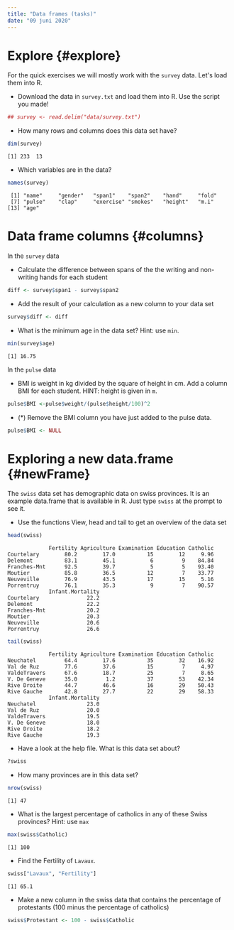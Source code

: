 ```yaml
---
title: "Data frames (tasks)"
date: "09 juni 2020"
---
```




# Explore {#explore}

For the quick exercises we will mostly work with the `survey` data. Let's load them into R.

- Download the data in `survey.txt` and load them into R. Use the script you made!

```r
## survey <- read.delim("data/survey.txt")
```

- How many rows and columns does this data set have?

```r
dim(survey)
```

```
[1] 233  13
```

- Which variables are in the data?

```r
names(survey)
```

```
 [1] "name"     "gender"   "span1"    "span2"    "hand"     "fold"    
 [7] "pulse"    "clap"     "exercise" "smokes"   "height"   "m.i"     
[13] "age"     
```



# Data frame columns {#columns}

In the `survey` data 

- Calculate the difference between spans of the the writing and non-writing hands for each student

```r
diff <- survey$span1 - survey$span2
```

- Add the result of your calculation as a new column to your data set

```r
survey$diff <- diff
```

- What is the minimum age in the data set? Hint: use `min`.

```r
min(survey$age)
```

```
[1] 16.75
```

In the `pulse` data

- BMI is weight in kg divided by the square of height in cm. Add a column BMI for each student. HINT: height is given in `m`.

```r
pulse$BMI <-pulse$weight/(pulse$height/100)^2
```

- (*) Remove the BMI column you have just added to the pulse data.

```r
pulse$BMI <- NULL
```


# Exploring a new data.frame {#newFrame}

The `swiss` data set has demographic data on swiss provinces. It is an example data.frame that is available in R. Just type `swiss` at the prompt to see it.

-	Use the functions View, head and tail to get an overview of the data set

```r
head(swiss)
```

```
             Fertility Agriculture Examination Education Catholic
Courtelary        80.2        17.0          15        12     9.96
Delemont          83.1        45.1           6         9    84.84
Franches-Mnt      92.5        39.7           5         5    93.40
Moutier           85.8        36.5          12         7    33.77
Neuveville        76.9        43.5          17        15     5.16
Porrentruy        76.1        35.3           9         7    90.57
             Infant.Mortality
Courtelary               22.2
Delemont                 22.2
Franches-Mnt             20.2
Moutier                  20.3
Neuveville               20.6
Porrentruy               26.6
```

```r
tail(swiss)
```

```
             Fertility Agriculture Examination Education Catholic
Neuchatel         64.4        17.6          35        32    16.92
Val de Ruz        77.6        37.6          15         7     4.97
ValdeTravers      67.6        18.7          25         7     8.65
V. De Geneve      35.0         1.2          37        53    42.34
Rive Droite       44.7        46.6          16        29    50.43
Rive Gauche       42.8        27.7          22        29    58.33
             Infant.Mortality
Neuchatel                23.0
Val de Ruz               20.0
ValdeTravers             19.5
V. De Geneve             18.0
Rive Droite              18.2
Rive Gauche              19.3
```

- Have a look at the help file. What is this data set about?

```r
?swiss
```

- How many provinces are in this data set?

```r
nrow(swiss)
```

```
[1] 47
```

-	What is the largest percentage of catholics in any of these Swiss provinces? Hint: use `max`

```r
max(swiss$Catholic)
```

```
[1] 100
```

- Find the Fertility of `Lavaux`.

```r
swiss["Lavaux", "Fertility"]
```

```
[1] 65.1
```

- Make a new column in the swiss data that contains the percentage of protestants (100 minus the percentage of catholics)

```r
swiss$Protestant <- 100 - swiss$Catholic
```



